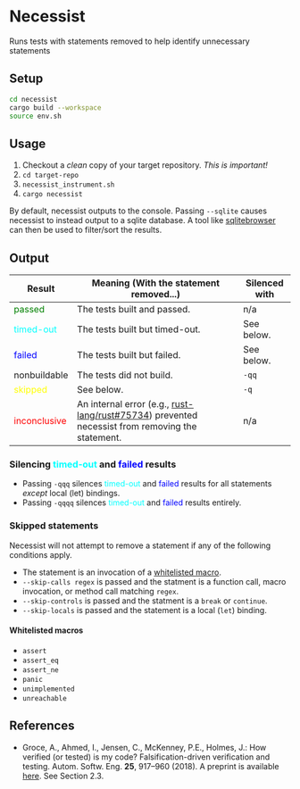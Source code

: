 # Necessist

Runs tests with statements removed to help identify unnecessary statements

## Setup

```sh
cd necessist
cargo build --workspace
source env.sh
```

## Usage

1. Checkout a *clean* copy of your target repository. *This is important!*
1. `cd target-repo`
1. `necessist_instrument.sh`
1. `cargo necessist`

By default, necessist outputs to the console. Passing `--sqlite` causes necessist to instead output to a sqlite database. A tool like [sqlitebrowser](https://sqlitebrowser.org/) can then be used to filter/sort the results.

## Output

| Result  | Meaning (With the statement removed...) | Silenced with|
|-|-|-|
| <span style="color:green">passed</span> | The tests built and passed. | n/a |
| <span style="color:cyan">timed-out</span> | The tests built but timed-out. | See below. |
| <span style="color:blue">failed</span> | The tests built but failed. | See below. |
| nonbuildable | The tests did not build. | `-qq` |
| <span style="color:yellow">skipped</span> | See below.  | `-q` |
| <span style="color:red">inconclusive</span> | An internal error (e.g., [rust-lang/rust#75734](https://github.com/rust-lang/rust/issues/75734)) prevented necessist from removing the statement. | n/a |

### Silencing <span style="color:cyan">timed-out</span> and <span style="color:blue">failed</span> results

* Passing `-qqq` silences <span style="color:cyan">timed-out</span> and <span style="color:blue">failed</span> results for all statements *except* local (let) bindings.
* Passing `-qqqq` silences <span style="color:cyan">timed-out</span> and <span style="color:blue">failed</span> results entirely.

### Skipped statements

Necessist will not attempt to remove a statement if any of the following conditions apply.

* The statement is an invocation of a [whitelisted macro](#whitelisted-macros).
* `--skip-calls regex` is passed and the statment is a function call, macro invocation, or method call matching `regex`.
* `--skip-controls` is passed and the statment is a `break` or `continue`.
* `--skip-locals` is passed and the statement is a local (`let`) binding.

#### Whitelisted macros
* `assert`
* `assert_eq`
* `assert_ne`
* `panic`
* `unimplemented`
* `unreachable`

## References

* Groce, A., Ahmed, I., Jensen, C., McKenney, P.E., Holmes, J.: How verified (or tested) is my code? Falsification-driven verification and testing. Autom. Softw. Eng. **25**, 917–960 (2018). A preprint is available [here](https://agroce.github.io/asej18.pdf). See Section 2.3.

